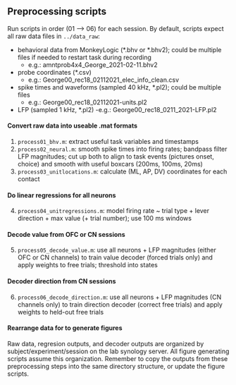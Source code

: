 ## Preprocessing scripts

Run scripts in order (01 --> 06) for each session. By default, scripts expect all raw data files in `../data_raw`:

- behavioral data from MonkeyLogic (*.bhv or *.bhv2); could be multiple files if needed to restart task during recording
	- e.g.: amntprob4x4_George_2021-02-11.bhv2
- probe coordinates (*.csv)
	- e.g.: George00_rec18_02112021_elec_info_clean.csv
- spike times and waveforms (sampled 40 kHz, *.pl2); could be multiple files
	- e.g.: George00_rec18_02112021-units.pl2
- LFP (sampled 1 kHz, *.pl2)
	-e.g.: George00_rec18_0211_2021-LFP.pl2


#### Convert raw data into useable .mat formats

1. `process01_bhv.m`: extract useful task variables and timestamps
2. `process02_neural.m`: smooth spike times into firing rates; bandpass filter LFP magnitudes; cut up both to align to task events (pictures onset, choice) and smooth with useful boxcars (200ms, 100ms, 20ms)
3. `process03_unitlocations.m`: calculate (ML, AP, DV) coordinates for each contact

#### Do linear regressions for all neurons

4. `process04_unitregressions.m`: model firing rate ~ trial type + lever direction + max value (+ trial number); use 100 ms windows

#### Decode value from OFC or CN sessions

5. `process05_decode_value.m`: use all neurons + LFP magnitudes (either OFC or CN channels) to train value decoder (forced trials only) and apply weights to free trials; threshold into states

#### Decoder direction from CN sessions

6. `process06_decode_direction.m`: use all neurons + LFP magnitudes (CN channels only) to train direction decoder (correct free trials) and apply weights to held-out free trials

#### Rearrange data for to generate figures

Raw data, regresion outputs, and decoder outputs are organized by subject/experiment/session on the lab synology server. All figure generating scripts assume this organization. Remember to copy the outputs from these preprocessing steps into the same directory structure, or update the figure scripts.

